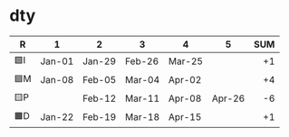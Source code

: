 # dty

| R  | 1 | 2 | 3 | 4 | 5 | SUM |
| --- | --- | --- | --- | --- | --- | --: |
| 🟩I | Jan-01 | Jan-29 | Feb-26 | Mar-25 |  | +1 |
| 🟦M | Jan-08 | Feb-05 | Mar-04 | Apr-02 |  | +4 |
| 🟨P |        | Feb-12 | Mar-11 | Apr-08 | Apr-26 | -6 |
| 🟧D | Jan-22 | Feb-19 | Mar-18 | Apr-15 |  | +1 |
